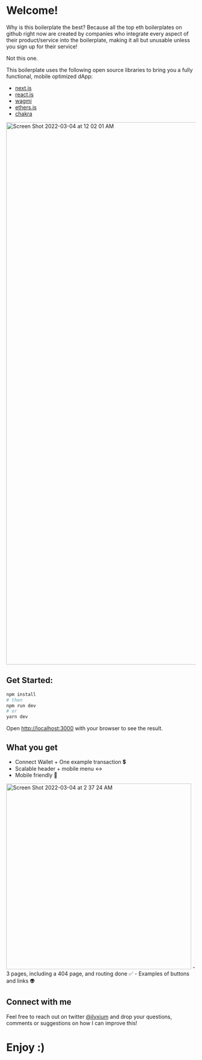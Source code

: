 # Welcome!

Why is this boilerplate the best? Because all the top eth boilerplates on github right now are created by companies who integrate every aspect of their product/service into the boilerplate, making it all but unusable unless you sign up for their service!

Not this one.

This boilerplate uses the following open source libraries to bring you a fully functional, mobile optimized dApp:

- [next.js](https://nextjs.org/docs)
- [react.js](https://reactjs.org/)
- [wagmi](https://wagmi-xyz.vercel.app/)
- [ethers.js](https://docs.ethers.io/v5/)
- [chakra](https://chakra-ui.com/)

<img width="1437" alt="Screen Shot 2022-03-04 at 12 02 01 AM" src="https://user-images.githubusercontent.com/100057052/156702502-2882bdb6-4860-44ac-99fe-34056e8f356d.png">

## Get Started:
```bash
npm install
# then
npm run dev
# or
yarn dev
```

Open [http://localhost:3000](http://localhost:3000) with your browser to see the result.

## What you get
- Connect Wallet + One example transaction 💲
- Scalable header + mobile menu ↔️
- Mobile friendly 📱
<img width="492" alt="Screen Shot 2022-03-04 at 2 37 24 AM" src="https://user-images.githubusercontent.com/100057052/156723802-2c9763e9-9fae-4221-ab83-5506c2b78c37.png">
- 3 pages, including a 404 page, and routing done ✅
- Examples of buttons and links 👽

## Connect with me
Feel free to reach out on twitter [@ilyxium](https://twitter.com/ilyxium) and drop your questions, comments or suggestions on how I can improve this!

# Enjoy :)
